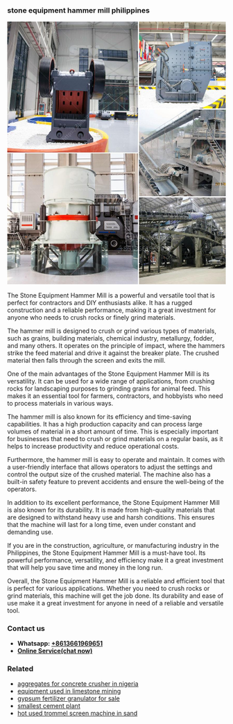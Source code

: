 <h3>stone equipment hammer mill philippines</h3><img src='1706754287.jpg' alt=''><p>The Stone Equipment Hammer Mill is a powerful and versatile tool that is perfect for contractors and DIY enthusiasts alike. It has a rugged construction and a reliable performance, making it a great investment for anyone who needs to crush rocks or finely grind materials.</p><p>The hammer mill is designed to crush or grind various types of materials, such as grains, building materials, chemical industry, metallurgy, fodder, and many others. It operates on the principle of impact, where the hammers strike the feed material and drive it against the breaker plate. The crushed material then falls through the screen and exits the mill.</p><p>One of the main advantages of the Stone Equipment Hammer Mill is its versatility. It can be used for a wide range of applications, from crushing rocks for landscaping purposes to grinding grains for animal feed. This makes it an essential tool for farmers, contractors, and hobbyists who need to process materials in various ways.</p><p>The hammer mill is also known for its efficiency and time-saving capabilities. It has a high production capacity and can process large volumes of material in a short amount of time. This is especially important for businesses that need to crush or grind materials on a regular basis, as it helps to increase productivity and reduce operational costs.</p><p>Furthermore, the hammer mill is easy to operate and maintain. It comes with a user-friendly interface that allows operators to adjust the settings and control the output size of the crushed material. The machine also has a built-in safety feature to prevent accidents and ensure the well-being of the operators.</p><p>In addition to its excellent performance, the Stone Equipment Hammer Mill is also known for its durability. It is made from high-quality materials that are designed to withstand heavy use and harsh conditions. This ensures that the machine will last for a long time, even under constant and demanding use.</p><p>If you are in the construction, agriculture, or manufacturing industry in the Philippines, the Stone Equipment Hammer Mill is a must-have tool. Its powerful performance, versatility, and efficiency make it a great investment that will help you save time and money in the long run.</p><p>Overall, the Stone Equipment Hammer Mill is a reliable and efficient tool that is perfect for various applications. Whether you need to crush rocks or grind materials, this machine will get the job done. Its durability and ease of use make it a great investment for anyone in need of a reliable and versatile tool.</p><h3>Contact us</h3><ul><li><strong>Whatsapp:&nbsp;<a href="https://wa.me/8613661969651">+8613661969651</a></strong></li><li><a href="https://swt.shibang-china.com/?git&amp;zhl&amp;stone equipment hammer mill philippines"><strong>Online Service(chat now)</strong></a></li></ul><h3>Related</h3><ul><li><a href='aggregates for concrete crusher in nigeria.md'>aggregates for concrete crusher in nigeria</a></li><li><a href='equipment used in limestone mining.md'>equipment used in limestone mining</a></li><li><a href='gypsum fertilizer granulator for sale.md'>gypsum fertilizer granulator for sale</a></li><li><a href='smallest cement plant.md'>smallest cement plant</a></li><li><a href='hot used trommel screen machine in sand.md'>hot used trommel screen machine in sand</a></li></ul>